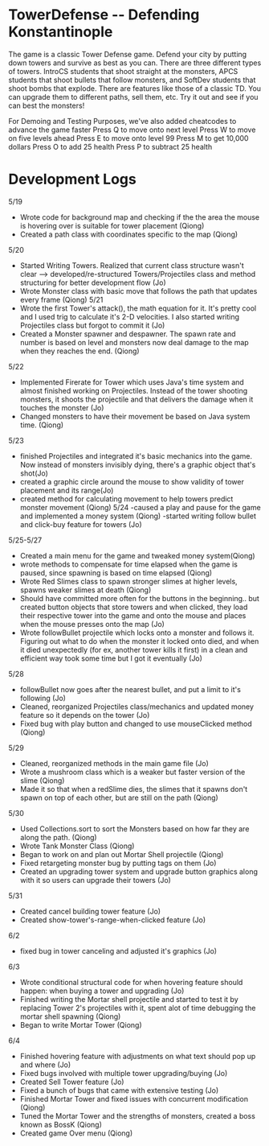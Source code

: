 # TowerDefense -- Defending Konstantinople
The game is a classic Tower Defense game. Defend your city by putting down towers and survive as best as you can. There are three different types of towers. IntroCS students that shoot straight at the monsters, APCS students that shoot bullets that follow monsters, and SoftDev students that shoot bombs that explode. There are features like those of a classic TD. You can upgrade them to different paths, sell them, etc. Try it out and see if you can best the monsters!

For Demoing and Testing Purposes, we've also added cheatcodes to advance the game faster 
Press Q to move onto next level
Press W to move on five levels ahead
Press E to move onto level 99
Press M to get 10,000 dollars
Press O to add 25 health 
Press P to subtract 25 health

# Development Logs

5/19
- Wrote code for background map and checking if the the area the mouse is hovering over is suitable for tower placement (Qiong)
- Created a path class with coordinates specific to the map (Qiong)

5/20
- Started Writing Towers. Realized that current class structure wasn't clear --> developed/re-structured Towers/Projectiles class and method structuring for better development flow (Jo)
- Wrote Monster class with basic move that follows the path that updates every frame (Qiong)
5/21
- Wrote the first Tower's attack(), the math equation for it. It's pretty cool and I used trig to calculate it's 2-D velocities. I also started writing Projectiles class but forgot to commit it (Jo)
- Created a Monster spawner and despawner. The spawn rate and number is based on level and monsters now deal damage to the map when they reaches the end. (Qiong)

5/22
- Implemented Firerate for Tower which uses Java's time system and almost finished working on Projectiles. Instead of the tower shooting monsters, it shoots the projectile and that delivers the damage when it touches the monster (Jo)
- Changed monsters to have their movement be based on Java system time. (Qiong)

5/23
- finished Projectiles and integrated it's basic mechanics into the game. Now instead of monsters invisibly dying, there's a graphic object that's shot(Jo)
- created a graphic circle around the mouse to show validity of tower placement and its range(Jo)
- created method for calculating movement to help towers predict monster movement (Qiong)
5/24
-caused a play and pause for the game and implemented a money system (Qiong)
-started writing follow bullet and click-buy feature for towers (Jo)

5/25-5/27
- Created a main menu for the game and tweaked money system(Qiong)
- wrote methods to compensate for time elapsed when the game is paused, since spawning is based on time elapsed (Qiong)
- Wrote Red Slimes class to spawn stronger slimes at higher levels, spawns weaker slimes at death (Qiong)
- Should have committed more often for the buttons in the beginning.. but created button objects that store towers and when clicked, they load their respective tower into the game and onto the mouse and places when the mouse presses onto the map (Jo)
- Wrote followBullet projectile which locks onto a monster and follows it. Figuring out what to do when the monster it locked onto died, and when it died unexpectedly (for ex, another tower kills it first) in a clean and efficient way took some time but I got it eventually (Jo)

5/28
- followBullet now goes after the nearest bullet, and put a limit to it's following (Jo)
- Cleaned, reorganized Projectiles class/mechanics and updated money feature so it depends on the tower (Jo)
- Fixed bug with play button and changed to use mouseClicked method (Qiong)

5/29
- Cleaned, reorganized methods in the main game file (Jo)
- Wrote a mushroom class which is a weaker but faster version of the slime (Qiong)
- Made it so that when a redSlime dies, the slimes that it spawns don't spawn on top of each other, but are still on the path (Qiong)

5/30
- Used Collections.sort to sort the Monsters based on how far they are along the path. (Qiong)
- Wrote Tank Monster Class (Qiong)
- Began to work on and plan out Mortar Shell projectile (Qiong)
- Fixed retargeting monster bug by putting tags on them (Jo)
- Created an upgrading tower system and upgrade button graphics along with it so users can upgrade their towers (Jo)

5/31
- Created cancel building tower feature (Jo)
- Created show-tower's-range-when-clicked feature (Jo)

6/2
- fixed bug in tower canceling and adjusted it's graphics (Jo)

6/3
- Wrote conditional structural code for when hovering feature should happen: when buying a tower and upgrading (Jo)
- Finished writing the Mortar shell projectile and started to test it by replacing Tower 2's projectiles with it, spent alot of time debugging the mortar shell spawning (Qiong)
- Began to write Mortar Tower (Qiong)

6/4
- Finished hovering feature with adjustments on what text should pop up and where (Jo)
- Fixed bugs involved with multiple tower upgrading/buying (Jo)
- Created Sell Tower feature (Jo)
- Fixed a bunch of bugs that came with extensive testing (Jo)
- Finished Mortar Tower and fixed issues with concurrent modification (Qiong)
- Tuned the Mortar Tower and the strengths of monsters, created a boss known as BossK (Qiong)
- Created game Over menu (Qiong)
